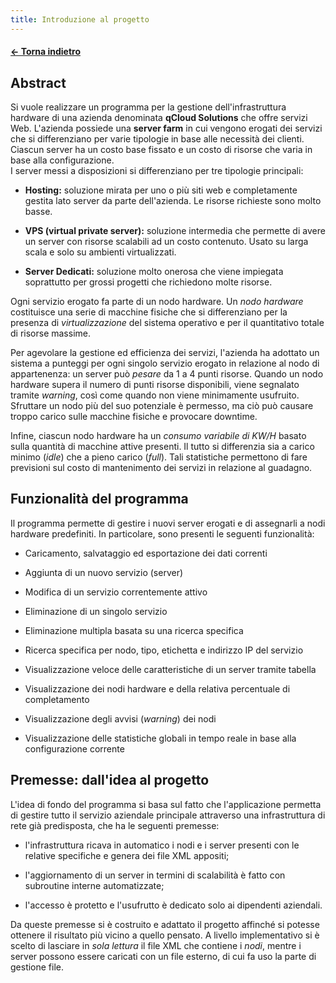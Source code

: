 ```yaml
---
title: Introduzione al progetto
---
```


#### [← Torna indietro](././)

Abstract
--------

Si vuole realizzare un programma per la gestione dell'infrastruttura
hardware di una azienda denominata **qCloud Solutions** che offre
servizi Web. L'azienda possiede una **server farm** in cui vengono
erogati dei servizi che si differenziano per varie tipologie in base
alle necessità dei clienti. Ciascun server ha un costo base fissato e un
costo di risorse che varia in base alla configurazione.\
I server messi a disposizioni si differenziano per tre tipologie
principali:

- **Hosting:** soluzione mirata per uno o più siti web e completamente gestita lato
    server da parte dell'azienda. Le risorse richieste sono molto basse.

- **VPS (virtual private server):** soluzione intermedia che permette di avere un server con risorse
    scalabili ad un costo contenuto. Usato su larga scala e solo su
    ambienti virtualizzati.

- **Server Dedicati:** soluzione molto onerosa che viene impiegata soprattutto per grossi
    progetti che richiedono molte risorse.

Ogni servizio erogato fa parte di un nodo hardware. Un *nodo hardware*
costituisce una serie di macchine fisiche che si differenziano per la
presenza di *virtualizzazione* del sistema operativo e per il
quantitativo totale di risorse massime.

Per agevolare la gestione ed efficienza dei servizi, l'azienda ha
adottato un sistema a punteggi per ogni singolo servizio erogato in
relazione al nodo di appartenenza: un server può *pesare* da 1 a 4 punti
risorse. Quando un nodo hardware supera il numero di punti risorse
disponibili, viene segnalato tramite *warning*, così come quando non
viene minimamente usufruito. Sfruttare un nodo più del suo potenziale è
permesso, ma ciò può causare troppo carico sulle macchine fisiche e
provocare downtime.

Infine, ciascun nodo hardware ha un *consumo variabile di KW/H* basato
sulla quantità di macchine attive presenti. Il tutto si differenzia sia
a carico minimo (*idle*) che a pieno carico (*full*). Tali statistiche
permettono di fare previsioni sul costo di mantenimento dei servizi in
relazione al guadagno.

Funzionalità del programma
--------------------------

Il programma permette di gestire i nuovi server erogati e di assegnarli
a nodi hardware predefiniti. In particolare, sono presenti le seguenti
funzionalità:

-   Caricamento, salvataggio ed esportazione dei dati correnti

-   Aggiunta di un nuovo servizio (server)

-   Modifica di un servizio correntemente attivo

-   Eliminazione di un singolo servizio

-   Eliminazione multipla basata su una ricerca specifica

-   Ricerca specifica per nodo, tipo, etichetta e indirizzo IP del
    servizio

-   Visualizzazione veloce delle caratteristiche di un server tramite
    tabella

-   Visualizzazione dei nodi hardware e della relativa percentuale di
    completamento

-   Visualizzazione degli avvisi (*warning*) dei nodi

-   Visualizzazione delle statistiche globali in tempo reale in base
    alla configurazione corrente

Premesse: dall'idea al progetto
-------------------------------

L'idea di fondo del programma si basa sul fatto che l'applicazione
permetta di gestire tutto il servizio aziendale principale attraverso
una infrastruttura di rete già predisposta, che ha le seguenti premesse:

-   l'infrastruttura ricava in automatico i nodi e i server presenti con
    le relative specifiche e genera dei file XML appositi;

-   l'aggiornamento di un server in termini di scalabilità è fatto con
    subroutine interne automatizzate;

-   l'accesso è protetto e l'usufrutto è dedicato solo ai dipendenti
    aziendali.

Da queste premesse si è costruito e adattato il progetto affinché si
potesse ottenere il risultato più vicino a quello pensato. A livello
implementativo si è scelto di lasciare in *sola lettura* il file XML che
contiene i *nodi*, mentre i server possono essere caricati con un file
esterno, di cui fa uso la parte di gestione file.
